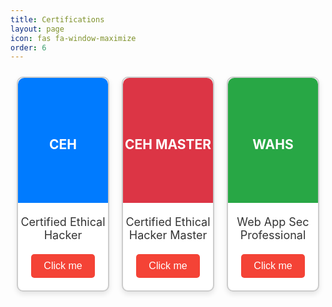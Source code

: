 ```yaml
---
title: Certifications
layout: page 
icon: fas fa-window-maximize
order: 6
---
```

<style>

.certification-container {
  display: flex;
  justify-content: space-around;
}

.card {
  width: 200px;
  border: 2px solid #ccc;
  border-radius: 10px;
  text-align: center;
  margin: 10px;
  background: #fff;
  box-shadow: 0 4px 8px rgba(0, 0, 0, 0.1);
}

.card-image {
  border-radius: 10px 10px 0 0;
  height: 200px;
  display: flex;
  align-items: center;
  justify-content: center;
  color: #fff;
  margin-bottom: 20px;
}

.card-image.blue { background-color: #007bff; }
.card-image.red { background-color: #dc3545; }
.card-image.green { background-color: #28a745; }

.card-title {
  font-size: 18px;
  color: #333;
  margin-bottom: 20px;
}

.card-button {
  background-color: #f44336;
  color: white;
  border: none;
  border-radius: 5px;
  padding: 10px 20px;
  font-size: 16px;
  cursor: pointer;
  outline: none;
  margin-bottom: 20px;
}

.card-button:hover {
  background-color: #d32f2f;
}

</style>
<div class="certification-container">
  <div class="card">
    <div class="card-image blue">
      <!-- Image goes here -->
      <h2>CEH</h2>
    </div>
    <p class="card-title">Certified Ethical Hacker</p>
    <button class="card-button">Click me</button>
  </div>
  <div class="card">
    <div class="card-image red">
      <!-- Image goes here -->
      <h2>CEH MASTER</h2>
    </div>
    <p class="card-title">Certified Ethical Hacker Master</p>
    <button class="card-button">Click me</button>
  </div>
  <div class="card">
    <div class="card-image green">
      <!-- Image goes here -->
      <h2>WAHS</h2>
    </div>
    <p class="card-title">Web App Sec Professional</p>
    <button class="card-button">Click me</button>
  </div>
</div>

